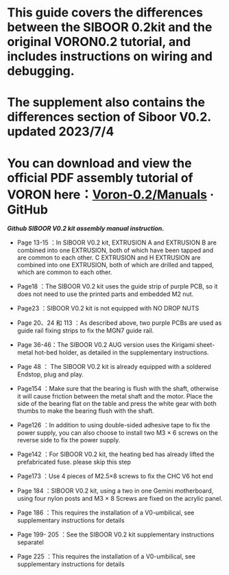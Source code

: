 # This guide covers the differences between the SIBOOR 0.2kit and the original VORON0.2 tutorial, and includes instructions on wiring and debugging.
# The supplement also contains the differences section of Siboor V0.2. updated 2023/7/4
# You can download and view the official PDF assembly tutorial of VORON here：[Voron-0.2/Manuals](https://github.com/VoronDesign/Voron-0/tree/Voron0.2/Manuals)  · GitHub
***Github SIBOOR V0.2 kit assembly manual instruction.***

* Page 13-15  ：In SIBOOR V0.2 kit, EXTRUSION A and EXTRUSION B are combined into one EXTRUSION, both of which have been tapped and are common to each other. C EXTRUSION and H EXTRUSION are combined into one EXTRUSION, both of which are drilled and tapped, which are common to each other.

* Page18 ：The SIBOOR V0.2 kit uses the guide strip of purple PCB, so it does not need to use the printed parts and embedded M2 nut.

* Page23 ：SIBOOR V0.2 kit is not equipped with NO DROP NUTS

* Page 20、24 和 113  ：As described above, two purple PCBs are used as guide rail fixing strips to fix the MGN7 guide rail.

* Page 36-46：The SIBOOR V0.2 AUG version uses the Kirigami sheet-metal hot-bed holder, as detailed in the supplementary instructions.

* Page 48  ： The SIBOOR V0.2 kit is already equipped with a soldered Endstop, plug and play.

* Page154 ：Make sure that the bearing is flush with the shaft, otherwise it will cause friction between the metal shaft and the motor. Place the side of the bearing flat on the table and press the white gear with both thumbs to make the bearing flush with the shaft.

* Page126 ：In addition to using double-sided adhesive tape to fix the power supply, you can also choose to install two M3 × 6 screws on the reverse side to fix the power supply.

* Page142 ：For SIBOOR V0.2 kit, the heating bed has already lifted the prefabricated fuse. please skip this step

* Page173 ：Use 4 pieces of M2.5×8 screws to fix the CHC V6 hot end

* Page 184  ：SIBOOR V0.2 kit, using a two in one Gemini motherboard, using four nylon posts and M3 × 8 Screws are fixed on the acrylic panel.

* Page 186 ：This requires the installation of a V0-umbilical, see supplementary instructions for details

* Page 199- 205 ：See the SIBOOR V0.2 kit supplementary instructions separatel

* Page 225 ：This requires the installation of a V0-umbilical, see supplementary instructions for details


